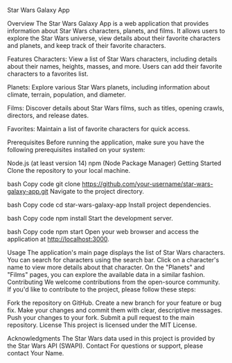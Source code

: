 Star Wars Galaxy App

Overview
The Star Wars Galaxy App is a web application that provides information about Star Wars characters, planets, and films. It allows users to explore the Star Wars universe, view details about their favorite characters and planets, and keep track of their favorite characters.

Features
Characters: View a list of Star Wars characters, including details about their names, heights, masses, and more. Users can add their favorite characters to a favorites list.

Planets: Explore various Star Wars planets, including information about climate, terrain, population, and diameter.

Films: Discover details about Star Wars films, such as titles, opening crawls, directors, and release dates.

Favorites: Maintain a list of favorite characters for quick access.

Prerequisites
Before running the application, make sure you have the following prerequisites installed on your system:

Node.js (at least version 14)
npm (Node Package Manager)
Getting Started
Clone the repository to your local machine.

bash
Copy code
git clone <https://github.com/your-username/star-wars-galaxy-app.git>
Navigate to the project directory.

bash
Copy code
cd star-wars-galaxy-app
Install project dependencies.

bash
Copy code
npm install
Start the development server.

bash
Copy code
npm start
Open your web browser and access the application at <http://localhost:3000>.

Usage
The application's main page displays the list of Star Wars characters. You can search for characters using the search bar.
Click on a character's name to view more details about that character.
On the "Planets" and "Films" pages, you can explore the available data in a similar fashion.
Contributing
We welcome contributions from the open-source community. If you'd like to contribute to the project, please follow these steps:

Fork the repository on GitHub.
Create a new branch for your feature or bug fix.
Make your changes and commit them with clear, descriptive messages.
Push your changes to your fork.
Submit a pull request to the main repository.
License
This project is licensed under the MIT License.

Acknowledgments
The Star Wars data used in this project is provided by the Star Wars API (SWAPI).
Contact
For questions or support, please contact Your Name.
